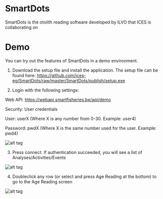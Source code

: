 # SmartDots
SmartDots is the otolith reading software developed by ILVO that ICES is collaborating on

# Demo
You can try out the features of SmartDots in a demo environment.

1. Download the setup file and install the application. The setup file can be found here:
https://github.com/ices-eg/SmartDots/raw/master/SmartDots/publish/setup.exe

2. Login with the following settings:

Web API: https://webapi.smartfisheries.be/api/demo

Security: User credentials

User: userX   (Where X is any number from 0-30. Example: user4)

Password: pwdX (Where X is the same number used for the user. Example: pwd4)

![alt tag](http://193.190.112.136/smartdots/smartdots-login-demo.PNG "SmartDots login")

3. Press connect. If authentication succeeded, you will see a list of Analyses/Activities/Events

![alt tag](http://193.190.112.136/smartdots/smartdots-activities-demo.PNG "SmartDots login")

4. Doubleclick any row (or select and press Age Reading at the bottom) to go to the Age Reading screen

![alt tag](http://193.190.112.136/smartdots/smartdots-agereading-demo.PNG "SmartDots login")
